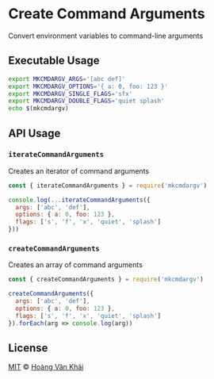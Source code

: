 # Create Command Arguments

Convert environment variables to command-line arguments

## Executable Usage

```sh
export MKCMDARGV_ARGS='[abc def]'
export MKCMDARGV_OPTIONS='{ a: 0, foo: 123 }'
export MKCMDARGV_SINGLE_FLAGS='sfx'
export MKCMDARGV_DOUBLE_FLAGS='quiet splash'
echo $(mkcmdargv)
```

## API Usage

### `iterateCommandArguments`

Creates an iterator of command arguments

```javascript
const { iterateCommandArguments } = require('mkcmdargv')

console.log(...iterateCommandArguments({
  args: ['abc', 'def'],
  options: { a: 0, foo: 123 },
  flags: ['s', 'f', 'x', 'quiet', 'splash']
}))
```

### `createCommandArguments`

Creates an array of command arguments

```javascript
const { createCommandArguments } = require('mkcmdargv')

createCommandArguments({
  args: ['abc', 'def'],
  options: { a: 0, foo: 123 },
  flags: ['s', 'f', 'x', 'quiet', 'splash']
}).forEach(arg => console.log(arg))
```

## License

[MIT](https://git.io/fxKXN) © [Hoàng Văn Khải](https://github.com/KSXGitHub)
